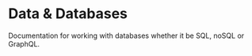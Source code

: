 Data & Databases
================

Documentation for working with databases whether it be SQL, noSQL or GraphQL.